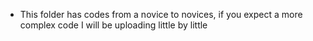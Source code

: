 - This folder has codes from a novice to novices, if you expect a more complex code I will be uploading little by little


<!---
MauSenpai/MauSenpai is a ✨ special ✨ repository because its `README.md` (this file) appears on your GitHub profile.
You can click the Preview link to take a look at your changes.
--->
